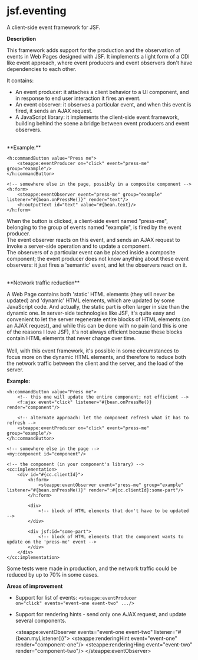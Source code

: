 # jsf.eventing
A client-side event framework for JSF.

**Description**

This framework adds support for the production and the observation of events in Web Pages designed with JSF.
It implements a light form of a CDI like event approach, where event producers and event observers don't have
dependencies to each other.

It contains:

* An event producer: it attaches a client behavior to a UI component, and in response to end user interaction it fires
an event.
* An event observer: it observes a particular event, and when this event is fired, it sends an AJAX request.
* A JavaScript library: it implements the client-side event framework, building behind the scene a bridge between event
producers and event observers.

<br/>
**Example:**

    <h:commandButton value="Press me">
        <steappe:eventProducer on="click" event="press-me" group="example"/>
    </h:commandButton>

    <!-- somewhere else in the page, possibly in a composite component -->
    <h:form>
        <steappe:eventObserver event="press-me" group="example" listener="#{bean.onPressMe()}" render="text"/>
        <h:outputText id="text" value="#{bean.text}/>
    </h:form>

When the button is clicked, a client-side event named "press-me", belonging to the group of events named "example", is
fired by the event producer.  
The event observer reacts on this event, and sends an AJAX request to invoke a server-side operation and to update a
component.  
The observers of a particular event can be placed inside a composite component; the event producer does not know
anything about these event observers: it just fires a 'semantic' event, and let the observers react on it.

<br/>
**Network traffic reduction**

A Web Page contains both 'static' HTML elements (they will never be updated) and 'dynamic' HTML elements, which are
updated by some JavaScript code. And actually, the static part is often larger in size than the dynamic one. In
server-side technologies like JSF, it's quite easy and convenient to let the server regenerate entire blocks of HTML
elements (on an AJAX request), and while this can be done with no pain (and this is one of the reasons I love JSF),
it's not always efficient because these blocks contain HTML elements that never change over time.  
<br/>
Well, with this event framework, it's possible in some circumstances to focus more on the dynamic HTML elements, and
therefore to reduce both the network traffic between the client and the server, and the load of the server.

**Example:**

    <h:commandButton value="Press me">
        <!-- this one will update the entire component; not efficient -->
        <f:ajax event="click" listener="#{bean.onPressMe()} render="component"/>

        <!-- alternate approach: let the component refresh what it has to refresh -->
        <steappe:eventProducer on="click" event="press-me" group="example"/>
    </h:commandButton>

    <!-- somewhere else in the page -->
    <my:component id="component"/>

    <!-- the component (in your component's library) -->
    <cc:implementation>
        <div id="#{cc.clientId}">
            <h:form>
                <steappe:eventObserver event="press-me" group="example" listener="#{bean.onPressMe()}" render=":#{cc.clientId}:some-part"/>
            </h:form>

            <div>
                <!-- block of HTML elements that don't have to be updated -->
            </div>

            <div jsf:id="some-part">
                <!-- block of HTML elements that the component wants to update on the 'press-me' event -->
            </div>
        </div>
    </cc:implementation>


Some tests were made in production, and the network traffic could be reduced by up to 70% in some cases.


**Areas of improvement**

* Support for list of events: <code><steappe:eventProducer on="click" events="event-one event-two" .../></code>
* Support for rendering hints - send only one AJAX request, and update several components.


    <steappe:eventObserver events="event-one event-two" listener="#{bean.myListener()}">
        <steappe:renderingHint event="event-one" render="component-one"/>
        <steappe:renderingHing event="event-two" render="component-two"/>
    </steappe:eventObserver>


